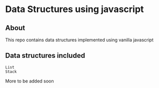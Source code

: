 # Data Structures using javascript
## About
This repo contains data structures implemented using vanilla javascript

## Data structures included
`List` <br>
`Stack`

More to be added soon
